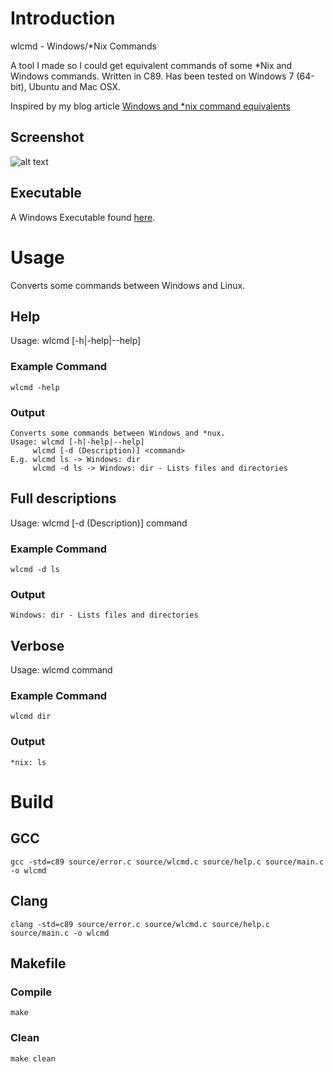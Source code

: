# Introduction

wlcmd - Windows/*Nix Commands

A tool I made so I could get equivalent commands of some *Nix and Windows commands. 
Written in C89. Has been tested on Windows 7 (64-bit), Ubuntu and Mac OSX.

Inspired by my blog article [Windows and *nix command equivalents](http://www.brendonbody.com/2013/01/28/windows-and-nix-command-equivalents/)

## Screenshot

![alt text](https://s3-ap-southeast-2.amazonaws.com/bbody-images/github/wlcmd/screenshot.png "Command line screenshot of wlcmd")

## Executable

A Windows Executable found [here](https://github.com/bbody/wlcmd/releases/latest).

# Usage

Converts some commands between Windows and Linux.

## Help
Usage: wlcmd [-h|-help|--help]

### Example Command
`wlcmd -help`

### Output
```
Converts some commands between Windows and *nux.
Usage: wlcmd [-h|-help|--help]
	 wlcmd [-d (Description)] <command>
E.g. wlcmd ls -> Windows: dir
	 wlcmd -d ls -> Windows: dir - Lists files and directories
```


## Full descriptions
Usage: wlcmd [-d (Description)] command


### Example Command

`wlcmd -d ls`


### Output

`Windows: dir - Lists files and directories`

## Verbose
Usage: wlcmd command

### Example Command

`wlcmd dir`

### Output

`*nix: ls`


# Build


## GCC

`gcc -std=c89 source/error.c source/wlcmd.c source/help.c source/main.c -o wlcmd`


## Clang

`clang -std=c89 source/error.c source/wlcmd.c source/help.c source/main.c -o wlcmd`


## Makefile


### Compile

`make`


### Clean

`make clean`
